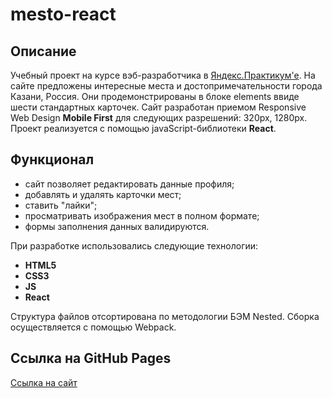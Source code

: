 # mesto-react

## Описание
Учебный проект на курсе вэб-разработчика в [Яндекс.Практикум'е](https://practicum.yandex.ru/profile/web/). На сайте предложены интересные места и достопримечательности города Казани, Россия. Они продемонстрированы в блоке elements ввиде шести стандартных карточек. Сайт разработан приемом Responsive Web Design **Mobile First** для следующих разрешений: 320px, 1280px. Проект реализуется с помощью javaScript-библиотеки **React**.

## Функционал
* сайт позволяет редактировать данные профиля;
* добавлять и удалять карточки мест;
* ставить "лайки";
* просматривать изображения мест в полном формате;
* формы заполнения данных валидируются.

При разработке использовались следующие технологии:
* **HTML5**
* **CSS3**
* **JS**
* **React**

Структура файлов отсортирована по методологии БЭМ Nested. Сборка осуществляется с помощью Webpack.

## Ссылка на GitHub Pages
[Ссылка на сайт](https://chardanilakhmetgaliev.github.io/mesto/)
